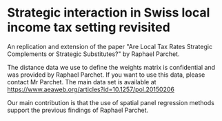 # Strategic interaction in Swiss local income tax setting revisited

An replication and extension of the paper "Are Local Tax Rates Strategic Complements or Strategic Substitutes?" by Raphael Parchet.

The distance data we use to define the weights matrix is confidential and was provided by Raphael Parchet. If you want to use this data, please contact Mr Parchet. The main data set is available at https://www.aeaweb.org/articles?id=10.1257/pol.20150206

Our main contribution is that the use of spatial panel regression methods support the previous findings of Raphael Parchet.

